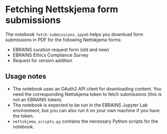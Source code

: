 # Fetching Nettskjema form submissions

The notebook `fetch-submissions.ipynb` helps you download form submissions in PDF for the following Nettskjema forms:

* EBRAINS curation request form (old and new)
* EBRAINS Ethics Compliance Survey
* Request for version addition

## Usage notes

* The notebook uses an OAuth2 API client for downloading content. You need the corresponding Nettskjema token to fetch submissions (this is not an EBRAINS token).
* The notebook is expected to be run in the EBRAINS Jupyter Lab environment, but you can also run it on your own machine if you have the token.
* `nettskjema_scripts.py` contains the necessary Python scripts for the notebook.
